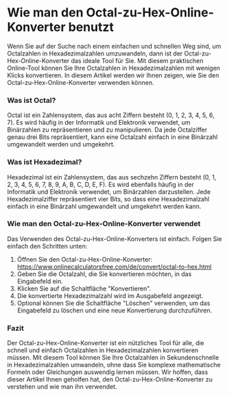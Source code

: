 Wie man den Octal-zu-Hex-Online-Konverter benutzt
=================================================

Wenn Sie auf der Suche nach einem einfachen und schnellen Weg sind, um Octalzahlen in Hexadezimalzahlen umzuwandeln, dann ist der Octal-zu-Hex-Online-Konverter das ideale Tool für Sie. Mit diesem praktischen Online-Tool können Sie Ihre Octalzahlen in Hexadezimalzahlen mit wenigen Klicks konvertieren. In diesem Artikel werden wir Ihnen zeigen, wie Sie den Octal-zu-Hex-Online-Konverter verwenden können.

### Was ist Octal?

Octal ist ein Zahlensystem, das aus acht Ziffern besteht (0, 1, 2, 3, 4, 5, 6, 7). Es wird häufig in der Informatik und Elektronik verwendet, um Binärzahlen zu repräsentieren und zu manipulieren. Da jede Octalziffer genau drei Bits repräsentiert, kann eine Octalzahl einfach in eine Binärzahl umgewandelt werden und umgekehrt.

### Was ist Hexadezimal?

Hexadezimal ist ein Zahlensystem, das aus sechzehn Ziffern besteht (0, 1, 2, 3, 4, 5, 6, 7, 8, 9, A, B, C, D, E, F). Es wird ebenfalls häufig in der Informatik und Elektronik verwendet, um Binärzahlen darzustellen. Jede Hexadezimalziffer repräsentiert vier Bits, so dass eine Hexadezimalzahl einfach in eine Binärzahl umgewandelt und umgekehrt werden kann.

### Wie man den Octal-zu-Hex-Online-Konverter verwendet

Das Verwenden des Octal-zu-Hex-Online-Konverters ist einfach. Folgen Sie einfach den Schritten unten:

1. Öffnen Sie den Octal-zu-Hex-Online-Konverter: <https://www.onlinecalculatorsfree.com/de/convert/octal-to-hex.html>
2. Geben Sie die Octalzahl, die Sie konvertieren möchten, in das Eingabefeld ein.
3. Klicken Sie auf die Schaltfläche "Konvertieren".
4. Die konvertierte Hexadezimalzahl wird im Ausgabefeld angezeigt.
5. Optional können Sie die Schaltfläche "Löschen" verwenden, um das Eingabefeld zu löschen und eine neue Konvertierung durchzuführen.

### Fazit

Der Octal-zu-Hex-Online-Konverter ist ein nützliches Tool für alle, die schnell und einfach Octalzahlen in Hexadezimalzahlen konvertieren müssen. Mit diesem Tool können Sie Ihre Octalzahlen in Sekundenschnelle in Hexadezimalzahlen umwandeln, ohne dass Sie komplexe mathematische Formeln oder Gleichungen auswendig lernen müssen. Wir hoffen, dass dieser Artikel Ihnen geholfen hat, den Octal-zu-Hex-Online-Konverter zu verstehen und wie man ihn verwendet.